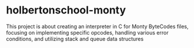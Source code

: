 # holbertonschool-monty
 This project is about creating an interpreter in C for Monty ByteCodes files, focusing on implementing specific opcodes, handling various error conditions, and utilizing stack and queue data structures
